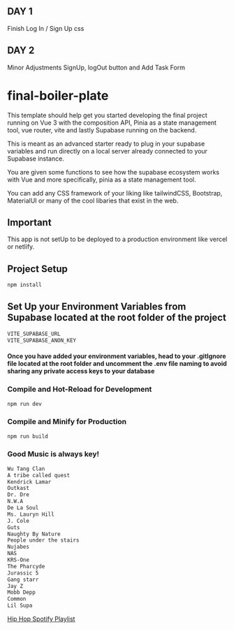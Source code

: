 ## DAY 1

Finish Log In / Sign Up css

## DAY 2

Minor Adjustments SignUp, logOut button and Add Task Form

# final-boiler-plate

This template should help get you started developing the final project running on Vue 3 with the composition API, Pinia as a state management tool, vue router, vite and lastly Supabase running on the backend.

This is meant as an advanced starter ready to plug in your supabase variables and run directly on a local server already connected to your Supabase instance. 

You are given some functions to see how the supabase ecosystem works with Vue and more specifically, pinia as a state management tool.

You can add any CSS framework of your liking like tailwindCSS, Bootstrap, MaterialUI or many of the cool libaries that exist in the web. 

## Important
This app is not setUp to be deployed to a production environment like vercel or netlify. 


## Project Setup

```sh
npm install
```

## Set Up your Environment Variables from Supabase located at the root folder of the project

```sh
VITE_SUPABASE_URL
VITE_SUPABASE_ANON_KEY 
```
#### Once you have added your environment variables, head to your .gitIgnore file located at the root folder and uncomment the .env file naming to avoid sharing any private access keys to your database

### Compile and Hot-Reload for Development

```sh
npm run dev
```

### Compile and Minify for Production

```sh
npm run build
```

### Good Music is always key!

```sh
Wu Tang Clan
A tribe called quest
Kendrick Lamar
Outkast
Dr. Dre
N.W.A
De La Soul 
Ms. Lauryn Hill
J. Cole 
Guts
Naughty By Nature
People under the stairs
Nujabes
NAS
KRS-One
The Pharcyde
Jurassic 5
Gang starr
Jay Z
Mobb Depp
Common
Lil Supa
```
[Hip Hop Spotify Playlist](https://open.spotify.com/playlist/4vKftyhS1gQovakehVcq1u?si=a7a119382dfe40da)
